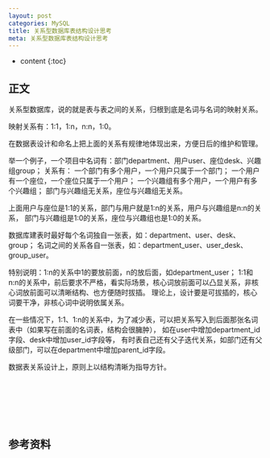 ```yaml
---
layout: post
categories: MySQL
title: 关系型数据库表结构设计思考
meta: 关系型数据库表结构设计思考
---
```

* content
{:toc}

## 正文

关系型数据库，说的就是表与表之间的关系，归根到底是名词与名词的映射关系。

映射关系有：1:1，1:n，n:n，1:0。

在数据表设计和命名上把上面的关系有规律地体现出来，方便日后的维护和管理。

举一个例子，一个项目中名词有：部门department、用户user、座位desk、兴趣组group；
关系有：
一个部门有多个用户，一个用户只属于一个部门；
一个用户有一个座位，一个座位只属于一个用户；
一个兴趣组有多个用户，一个用户有多个兴趣组；
部门与兴趣组无关系，座位与兴趣组无关系。

上面用户与座位是1:1的关系，部门与用户就是1:n的关系，用户与兴趣组是n:n的关系，
部门与兴趣组是1:0的关系，座位与兴趣组也是1:0的关系。

数据库建表时最好每个名词独自一张表，如：department、user、desk、group；
名词之间的关系各自一张表，如：department_user、user_desk、group_user。

特别说明：1:n的关系中1的要放前面，n的放后面，如department_user；
1:1和n:n的关系中，前后要求不严格，看实际场景，核心词放前面可以凸显关系，非核心词放前面可以清晰结构、也方便随时拔插。
理论上，设计要是可拔插的，核心词要干净，非核心词中说明依属关系。

在一些情况下，1:1、1:n的关系中，为了减少表，可以把关系写入到后面那张名词表中（如果写在前面的名词表，结构会很臃肿），
如在user中增加department_id字段、desk中增加user_id字段等，
有时表自己还有父子迭代关系，如部门还有父级部门，可以在department中增加parent_id字段。

数据表关系设计上，原则上以结构清晰为指导方针。

<br/><br/><br/><br/><br/>
## 参考资料



